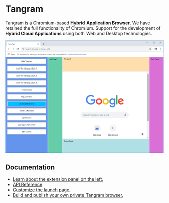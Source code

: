 # Tangram

Tangram is a Chromium-based **Hybrid Application Browser**. We have retained the full functionality of Chromium. Support for the development of **Hybrid Cloud Applications** using both Web and Desktop technologies.

![Capture](Capture.png)

## Documentation

- [Learn about the extension panel on the left.](https://github.com/TangramDev/LaunchPad)
- [API Reference](/Docs/API_Reference.md)
- [Customize the launch page.](/Docs/LocalNTP.md)
- [Build and publish your own private Tangram browser.](/Docs/Build_Instructions(Windows).md)
